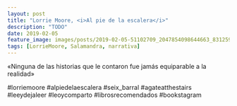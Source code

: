 ```yaml
---
layout: post
title: "Lorrie Moore, <i>Al pie de la escalera</i>"
description: "TODO"
date: 2019-02-05
feature_image: images/posts/2019-02-05-51102709_2047854098644663_8312593873600717256_n_18030289732041653.jpg
tags: [LorrieMoore, Salamandra, narrativa]
---
```


«Ninguna de las historias que le contaron fue jamás equiparable a la realidad»
<!--more-->

#lorriemoore #alpiedelaescalera #seix_barral #agateatthestairs #leeydejaleer #leoycomparto #librosrecomendados #bookstagram


